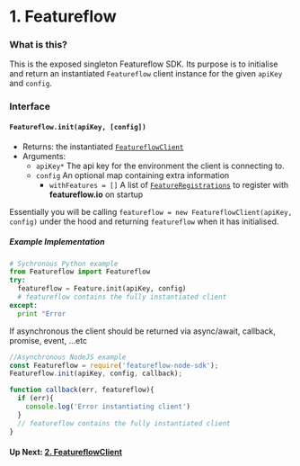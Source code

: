# 1. Featureflow
### What is this?
This is the exposed singleton Featureflow SDK. 
Its purpose is to initialise and return an instantiated `Featureflow` client instance for the given `apiKey` and `config`.

### Interface
#### `Featureflow.init(apiKey, [config])`
- Returns: the instantiated [`FeatureflowClient`](./2.FeatureflowClient.md)
- Arguments:
  - `apiKey*` The api key for the environment the client is connecting to.
  - `config` An optional map containing extra information
    - `withFeatures = []` A list of [`FeatureRegistrations`](./objects/FeatureRegistration.md) to register with **featureflow.io** on startup

Essentially you will be calling `featureflow = new FeatureflowClient(apiKey, config)` 
under the hood and returning `featureflow` when it has initialised.

##### Example Implementation
```python
# Sychronous Python example
from Featureflow import Featureflow
try:
  featureflow = Feature.init(apiKey, config)
  # featureflow contains the fully instantiated client
except:
  print "Error 
```
If asynchronous the client should be returned via async/await, callback, promise, event, ...etc
```javascript
//Asynchronous NodeJS example
const Featureflow = require('featureflow-node-sdk');
Featureflow.init(apiKey, config, callback);

function callback(err, featureflow){
  if (err){
    console.log('Error instantiating client')
  }
  // featureflow contains the fully instantiated client
}
```

#### Up Next: [2. FeatureflowClient](./2.FeatureflowClient.md)



